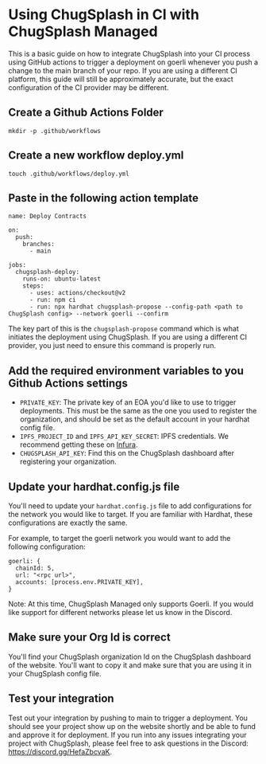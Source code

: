 # Using ChugSplash in CI with ChugSplash Managed

This is a basic guide on how to integrate ChugSplash into your CI process using GitHub actions to trigger a deployment
on goerli whenever you push a change to the main branch of your repo. If you are using a different CI platform, this guide
will still be approximately accurate, but the exact configuration of the CI provider may be different.

## Create a Github Actions Folder
`mkdir -p .github/workflows`

## Create a new workflow deploy.yml
`touch .github/workflows/deploy.yml`

## Paste in the following action template
```
name: Deploy Contracts

on:
  push:
    branches:
      - main

jobs:
  chugsplash-deploy:
    runs-on: ubuntu-latest
    steps:
      - uses: actions/checkout@v2
      - run: npm ci
      - run: npx hardhat chugsplash-propose --config-path <path to ChugSplash config> --network goerli --confirm
```

The key part of this is the `chugsplash-propose` command which is what initiates the deployment using ChugSplash. If you are
using a different CI provider, you just need to ensure this command is properly run.

## Add the required environment variables to you Github Actions settings
* `PRIVATE_KEY`: The private key of an EOA you'd like to use to trigger deployments. This must be the same as the one you used to register the organization, and should be set as the default account in your hardhat config file.
* `IPFS_PROJECT_ID` and `IPFS_API_KEY_SECRET`: IPFS credentials. We recommend getting these on [Infura](https://app.infura.io/).
* `CHUGSPLASH_API_KEY`: Find this on the ChugSplash dashboard after registering your organization.

## Update your hardhat.config.js file
You'll need to update your `hardhat.config.js` file to add configurations for the network you would like to target. If you are familiar with Hardhat, these configurations are exactly the same.

For example, to target the goerli network you would want to add the following configuration:
```
goerli: {
  chainId: 5,
  url: "<rpc url>",
  accounts: [process.env.PRIVATE_KEY],
}
```

Note: At this time, ChugSplash Managed only supports Goerli. If you would like support for different networks please let us know in the Discord.

## Make sure your Org Id is correct
You'll find your ChugSplash organization Id on the ChugSplash dashboard of the website. You'll want to copy it and make sure that you are using it in your ChugSplash config file.

## Test your integration
Test out your integration by pushing to main to trigger a deployment. You should see your project show up on the website shortly
and be able to fund and approve it for deployment. If you run into any issues integrating your project with ChugSplash, please
feel free to ask questions in the Discord: https://discord.gg/HefaZbcvaK.
